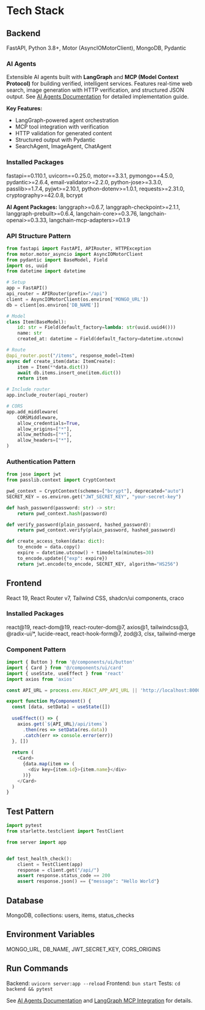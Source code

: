 # Tech Stack

## Backend
FastAPI, Python 3.8+, Motor (AsyncIOMotorClient), MongoDB, Pydantic

### AI Agents
Extensible AI agents built with **LangGraph** and **MCP (Model Context Protocol)** for building verified, intelligent services. Features real-time web search, image generation with HTTP verification, and structured JSON output. See [AI Agents Documentation](./aiagent.md) for detailed implementation guide.

**Key Features:**
- LangGraph-powered agent orchestration
- MCP tool integration with verification
- HTTP validation for generated content
- Structured output with Pydantic
- SearchAgent, ImageAgent, ChatAgent

### Installed Packages
fastapi==0.110.1, uvicorn==0.25.0, motor==3.3.1, pymongo==4.5.0, pydantic>=2.6.4, email-validator>=2.2.0, python-jose>=3.3.0, passlib>=1.7.4, pyjwt>=2.10.1, python-dotenv>=1.0.1, requests>=2.31.0, cryptography>=42.0.8, bcrypt

**AI Agent Packages:**
langgraph>=0.6.7, langgraph-checkpoint>=2.1.1, langgraph-prebuilt>=0.6.4, langchain-core>=0.3.76, langchain-openai>=0.3.33, langchain-mcp-adapters>=0.1.9

### API Structure Pattern
```python
from fastapi import FastAPI, APIRouter, HTTPException
from motor.motor_asyncio import AsyncIOMotorClient
from pydantic import BaseModel, Field
import os, uuid
from datetime import datetime

# Setup
app = FastAPI()
api_router = APIRouter(prefix="/api")
client = AsyncIOMotorClient(os.environ['MONGO_URL'])
db = client[os.environ['DB_NAME']]

# Model
class Item(BaseModel):
    id: str = Field(default_factory=lambda: str(uuid.uuid4()))
    name: str
    created_at: datetime = Field(default_factory=datetime.utcnow)

# Route
@api_router.post("/items", response_model=Item)
async def create_item(data: ItemCreate):
    item = Item(**data.dict())
    await db.items.insert_one(item.dict())
    return item

# Include router
app.include_router(api_router)

# CORS
app.add_middleware(
    CORSMiddleware,
    allow_credentials=True,
    allow_origins=["*"],
    allow_methods=["*"],
    allow_headers=["*"],
)
```

### Authentication Pattern
```python
from jose import jwt
from passlib.context import CryptContext

pwd_context = CryptContext(schemes=["bcrypt"], deprecated="auto")
SECRET_KEY = os.environ.get("JWT_SECRET_KEY", "your-secret-key")

def hash_password(password: str) -> str:
    return pwd_context.hash(password)

def verify_password(plain_password, hashed_password):
    return pwd_context.verify(plain_password, hashed_password)

def create_access_token(data: dict):
    to_encode = data.copy()
    expire = datetime.utcnow() + timedelta(minutes=30)
    to_encode.update({"exp": expire})
    return jwt.encode(to_encode, SECRET_KEY, algorithm="HS256")
```

## Frontend
React 19, React Router v7, Tailwind CSS, shadcn/ui components, craco

### Installed Packages
react@19, react-dom@19, react-router-dom@7, axios@1, tailwindcss@3, @radix-ui/*, lucide-react, react-hook-form@7, zod@3, clsx, tailwind-merge

### Component Pattern
```javascript
import { Button } from '@/components/ui/button'
import { Card } from '@/components/ui/card'
import { useState, useEffect } from 'react'
import axios from 'axios'

const API_URL = process.env.REACT_APP_API_URL || 'http://localhost:8000'

export function MyComponent() {
  const [data, setData] = useState([])
  
  useEffect(() => {
    axios.get(`${API_URL}/api/items`)
      .then(res => setData(res.data))
      .catch(err => console.error(err))
  }, [])
  
  return (
    <Card>
      {data.map(item => (
        <div key={item.id}>{item.name}</div>
      ))}
    </Card>
  )
}
```

## Test Pattern
```python
import pytest
from starlette.testclient import TestClient

from server import app


def test_health_check():
    client = TestClient(app)
    response = client.get("/api/")
    assert response.status_code == 200
    assert response.json() == {"message": "Hello World"}
```

## Database
MongoDB, collections: users, items, status_checks

## Environment Variables
MONGO_URL, DB_NAME, JWT_SECRET_KEY, CORS_ORIGINS

## Run Commands
Backend: `uvicorn server:app --reload`
Frontend: `bun start`
Tests: `cd backend && pytest`

See [AI Agents Documentation](./aiagent.md) and [LangGraph MCP Integration](../backend/LANGGRAPH_MCP_INTEGRATION.md) for details.
